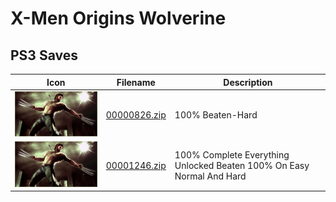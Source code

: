 # X-Men Origins Wolverine

## PS3 Saves

| Icon | Filename | Description |
|------|----------|-------------|
| ![X-Men Origins Wolverine](ICON0.PNG) | [00000826.zip](00000826.zip) | 100% Beaten-Hard |
| ![X-Men Origins Wolverine](ICON0.PNG) | [00001246.zip](00001246.zip) | 100% Complete Everything Unlocked Beaten 100% On Easy Normal And Hard |
